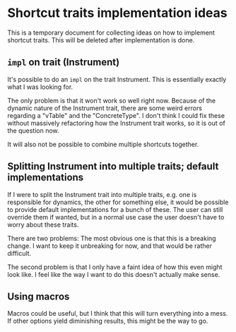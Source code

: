 # Shortcut traits implementation ideas

This is a temporary document for collecting ideas on how to implement shortcut
traits. This will be deleted after implementation is done.

## `impl` on trait (Instrument)

It's possible to do an `impl` on the trait Instrument. This is essentially
exactly what I was looking for.

The only problem is that it won't work so well right now. Because of the dynamic
nature of the Instrument trait, there are some weird errors regarding a "vTable"
and the "ConcreteType". I don't think I could fix these without massively
refactoring how the Instrument trait works, so it is out of the question now.

It will also not be possible to combine multiple shortcuts together.

## Splitting Instrument into multiple traits; default implementations

If I were to split the Instrument trait into multiple traits, e.g. one is
responsible for dynamics, the other for something else, it would be possible
to provide default implementations for a bunch of these. The user can still
override them if wanted, but in a normal use case the user doesn't have to
worry about these traits.

There are two problems: The most obvious one is that this is a breaking change.
I want to keep it unbreaking for now, and that would be rather difficult.

The second problem is that I only have a faint idea of how this even might look
like. I feel like the way I want to do this doesn't actually make sense.

## Using macros

Macros could be useful, but I think that this will turn everything into a mess.
If other options yield diminishing results, this might be the way to go.

